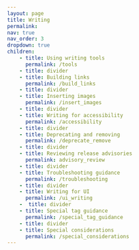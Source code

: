 ```yaml
---
layout: page
title: Writing
permalink:
nav: true
nav_order: 3
dropdown: true
children: 
    - title: Using writing tools
      permalink: /tools
    - title: divider
    - title: Building links
      permalink: /build_links
    - title: divider
    - title: Inserting images
      permalink: /insert_images
    - title: divider
    - title: Writing for accessibility
      permalink: /accessibility
    - title: divider
    - title: Deprecating and removing
      permalink: /deprecate_remove
    - title: divider  
    - title: Reviewing release advisories
      permalink: advisory_review
    - title: divider
    - title: Troubleshooting guidance
      permalink: /troubleshooting
    - title: divider
    - title: Writing for UI
      permalink: /ui_writing
    -  title: divider
    - title: Special tag guidance
      permalink: /special_tag_guidance
    - title: divider
    - title: Special considerations
      permalink: /special_considerations
---
```

